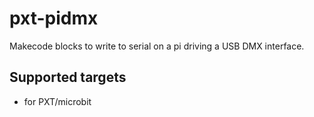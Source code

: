 # pxt-pidmx
Makecode blocks to write to serial on a pi driving a USB DMX interface.

## Supported targets

* for PXT/microbit